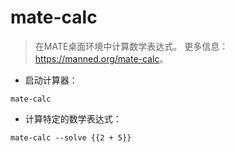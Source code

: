 # mate-calc

> 在MATE桌面环境中计算数学表达式。
> 更多信息：<https://manned.org/mate-calc>。

- 启动计算器：

`mate-calc`

- 计算特定的数学表达式：

`mate-calc --solve {{2 + 5}}`